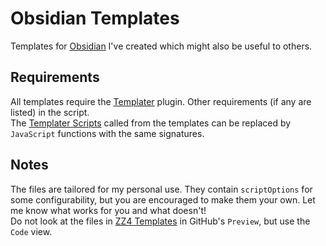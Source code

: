 # Obsidian Templates

Templates for [Obsidian](https://obsidian.md/) I've created which might also be useful to others.

## Requirements

All templates require the [Templater](https://github.com/SilentVoid13/Templater) plugin. Other requirements (if any are listed) in the script.  
The [Templater Scripts](Templater%20Scripts) called from the templates can be replaced by `JavaScript` functions with the same signatures.

## Notes

The files are tailored for my personal use. They contain `scriptOptions` for some configurability, but you are encouraged to make them your own. Let me know what works for you and what doesn't!  
Do not look at the files in [ZZ4 Templates](ZZ4%20Templaters) in GitHub's `Preview`, but use the `Code` view.
